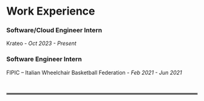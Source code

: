 # Work Experience

### Software/Cloud Engineer Intern

Krateo - *Oct 2023 - Present*

### Software Engineer Intern

FIPIC – Italian Wheelchair Basketball Federation - *Feb 2021 - Jun 2021*

<br>
<hr style="border:2px solid gray"> 
<br>